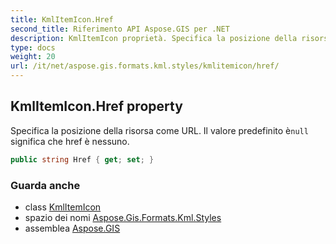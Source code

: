 ```yaml
---
title: KmlItemIcon.Href
second_title: Riferimento API Aspose.GIS per .NET
description: KmlItemIcon proprietà. Specifica la posizione della risorsa come URL. Il valore predefinito ènull significa che href è nessuno.
type: docs
weight: 20
url: /it/net/aspose.gis.formats.kml.styles/kmlitemicon/href/
---
```

## KmlItemIcon.Href property

Specifica la posizione della risorsa come URL. Il valore predefinito è`null` significa che href è nessuno.

```csharp
public string Href { get; set; }
```

### Guarda anche

* class [KmlItemIcon](../)
* spazio dei nomi [Aspose.Gis.Formats.Kml.Styles](../../kmlitemicon/)
* assemblea [Aspose.GIS](../../../)


